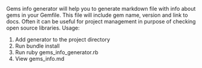 Gems info generator will help you to generate markdown file with info about gems in your Gemfile.
This file will include gem name, version and link to docs.
Often it can be useful for project management in purpose of checking open source libraries.
Usage:
1) Add generator to the project directory
2) Run bundle install
3) Run ruby gems_info_generator.rb 
4) View gems_info.md